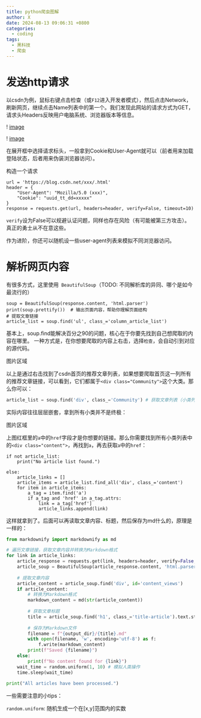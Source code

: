 ```yaml
---
title: python爬虫图解
author: X
date: 2024-08-13 09:06:31 +0800
categories:
  - coding
tags:
  - 黑科技
  - 爬虫
---
```


# 发送http请求

以csdn为例，鼠标右键点击检查（或`F12`进入开发者模式），然后点击Network，刷新网页，继续点击Name列表中的第一个。我们发现此网站的请求方式为GET，请求头Headers反映用户电脑系统、浏览器版本等信息。

! [image]()

! [image]()

在展开框中选择请求标头，一般拿到Cookie和User-Agent就可以（前者用来加载登陆状态，后者用来伪装浏览器访问）。

构造一个请求

```
url = 'https://blog.csdn.net/xxx/.html'
header = {
    "User-Agent": "Mozilla/5.0 (xxx)",
    "Cookie": "uuid_tt_dd=xxxxx"
}
response = requests.get(url, headers=header, verify=False, timeout=10)
```

`verify`设为False可以规避认证问题，同样也存在风险（有可能被第三方攻击）。真正的勇士从不在意这些。

作为进阶，你还可以随机设一些user-agent列表来模拟不同浏览器访问。

# 解析网页内容

有很多方式，这里使用` BeautifulSoup`（TODO: 不同解析库的异同、哪个是如今最流行的）

```
soup = BeautifulSoup(response.content, 'html.parser')
print(soup.prettify())  # 输出页面内容，帮助你理解页面结构
# 提取文章链接
article_list = soup.find('ul', class_='column_article_list')
```

基本上，soup.find能解决百分之90的问题，核心在于你要先找到自己想爬取的内容在哪里。
一种方式是，在你想要爬取的内容上右击，选择`检查`，会自动引到对应的源代码。

图片区域

以上是通过右击找到了csdn首页的推荐文章列表，如果想要爬取首页这一列所有的推荐文章链接，可以看到，它们都属于`<div class="Community">`这个大类。那么你可以：

```python
article_list = soup.find('div', class_='Community') # 获取文章列表（小类列表）
```

实际内容往往层层嵌套，拿到所有小类并不是终极：

图片区域

上图红框里的`a`中的`href`字段才是你想要的链接。那么你需要找到所有小类列表中的`<div class="content">`，再找到`a`，再去获取`a`中的`href`：

```
if not article_list:
    print("No article list found.")

else:
    article_links = []
    article_items = article_list.find_all('div', class_='content')
    for item in article_items:
        a_tag = item.find('a')
        if a_tag and 'href' in a_tag.attrs:
            link = a_tag['href']
            article_links.append(link)
```

这样就拿到了。后面可以再读取文章内容、标题，然后保存为md什么的，原理是一样的：

```python
from markdownify import markdownify as md

# 遍历文章链接，获取文章内容并转换为Markdown格式
for link in article_links:
    article_response = requests.get(link, headers=header, verify=False, timeout=10)
    article_soup = BeautifulSoup(article_response.content, 'html.parser')
    
    # 提取文章内容
    article_content = article_soup.find('div', id='content_views')
    if article_content:
        # 转换为Markdown格式
        markdown_content = md(str(article_content))
    
        # 获取文章标题
        title = article_soup.find('h1', class_='title-article').text.strip().replace(" ", "").replace("/", "-")
    
        # 保存为Markdown文件
        filename = f"{output_dir}/{title}.md"
        with open(filename, 'w', encoding='utf-8') as f:
            f.write(markdown_content)
        print(f"Saved {filename}")
    else:
        print(f"No content found for {link}")
    wait_time = random.uniform(1, 10) # 模拟人类操作
    time.sleep(wait_time)
    
print("All articles have been processed.")
```

一些需要注意的小tips：

`random.uniform`: 随机生成一个在[x,y]范围内的实数
